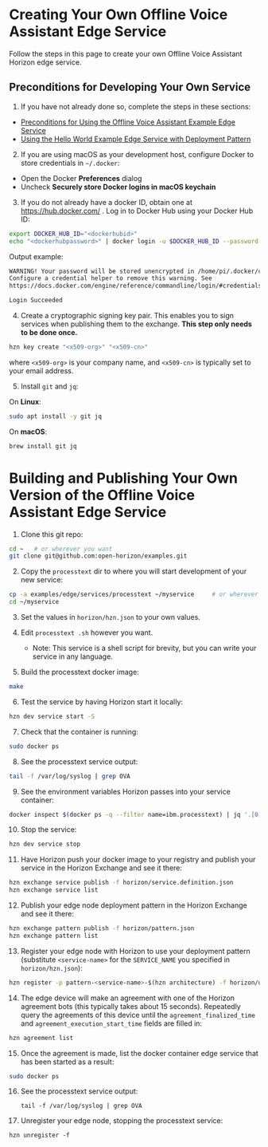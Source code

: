 # Creating Your Own Offline Voice Assistant Edge Service

Follow the steps in this page to create your own Offline Voice Assistant Horizon edge service.

## Preconditions for Developing Your Own Service

1. If you have not already done so, complete the steps in these sections:

  - [Preconditions for Using the Offline Voice Assistant Example Edge Service](README.md#preconditions)
  - [Using the Hello World Example Edge Service with Deployment Pattern](README.md#using-processtext-pattern)

2. If you are using macOS as your development host, configure Docker to store credentials in `~/.docker`:

  - Open the Docker **Preferences** dialog
  - Uncheck **Securely store Docker logins in macOS keychain**

3. If you do not already have a docker ID, obtain one at https://hub.docker.com/ . Log in to Docker Hub using your Docker Hub ID:

  ```bash
  export DOCKER_HUB_ID="<dockerhubid>"
  echo "<dockerhubpassword>" | docker login -u $DOCKER_HUB_ID --password-stdin
  ```

  Output example:

  ```bash
  WARNING! Your password will be stored unencrypted in /home/pi/.docker/config.json.
  Configure a credential helper to remove this warning. See
  https://docs.docker.com/engine/reference/commandline/login/#credentials-store

  Login Succeeded
  ```

4. Create a cryptographic signing key pair. This enables you to sign services when publishing them to the exchange. **This step only needs to be done once.**

  ```bash
  hzn key create "<x509-org>" "<x509-cn>"
  ```

  where `<x509-org>` is your company name, and `<x509-cn>` is typically set to your email address.

5. Install `git` and `jq`:

  On **Linux**:

  ```bash
  sudo apt install -y git jq
  ```

  On **macOS**:

  ```bash
  brew install git jq
  ```

# <a id=build-publish-your-ova> Building and Publishing Your Own Version of the Offline Voice Assistant Edge Service

1. Clone this git repo:
```bash
cd ~   # or wherever you want
git clone git@github.com:open-horizon/examples.git
```

2. Copy the `processtext` dir to where you will start development of your new service:
```bash
cp -a examples/edge/services/processtext ~/myservice     # or wherever
cd ~/myservice
```

3. Set the values in `horizon/hzn.json` to your own values.

4. Edit `processtext .sh` however you want.
    - Note: This service is a shell script for brevity, but you can write your service in any language.

5. Build the processtext docker image:
```bash
make
```

6. Test the service by having Horizon start it locally:
```bash
hzn dev service start -S
```

7. Check that the container is running:
```bash
sudo docker ps 
```

8. See the processtext service output:
```bash
tail -f /var/log/syslog | grep OVA
```

9. See the environment variables Horizon passes into your service container:
```bash
docker inspect $(docker ps -q --filter name=ibm.processtext) | jq '.[0].Config.Env'
```

10. Stop the service:
```bash
hzn dev service stop
```

11. Have Horizon push your docker image to your registry and publish your service in the Horizon Exchange and see it there:
```bash
hzn exchange service publish -f horizon/service.definition.json
hzn exchange service list
```

12. Publish your edge node deployment pattern in the Horizon Exchange and see it there:
```bash
hzn exchange pattern publish -f horizon/pattern.json
hzn exchange pattern list
```

13. Register your edge node with Horizon to use your deployment pattern (substitute `<service-name>` for the `SERVICE_NAME` you specified in `horizon/hzn.json`):
```bash
hzn register -p pattern-<service-name>-$(hzn architecture) -f horizon/userinput.json
```

14. The edge device will make an agreement with one of the Horizon agreement bots (this typically takes about 15 seconds). Repeatedly query the agreements of this device until the `agreement_finalized_time` and `agreement_execution_start_time` fields are filled in:
```bash
hzn agreement list
```

15. Once the agreement is made, list the docker container edge service that has been started as a result:
```bash
sudo docker ps
```

16. See the processtext service output:

	```
	tail -f /var/log/syslog | grep OVA
	```

17. Unregister your edge node, stopping the processtext service:
```
hzn unregister -f
```

